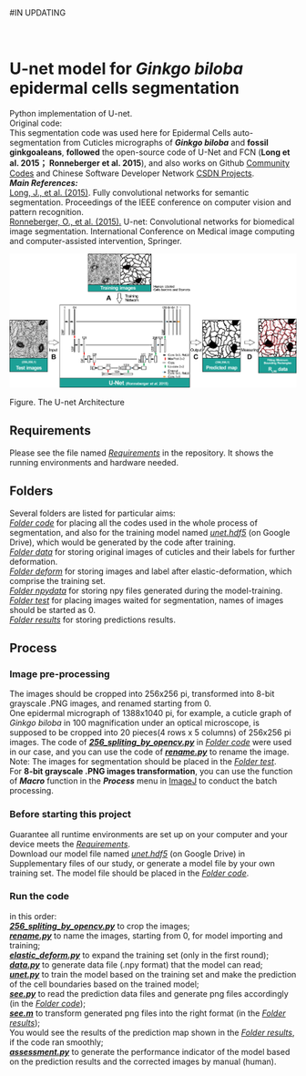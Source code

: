 <br />
<br />
#IN UPDATING
<br />
<br />
<br />

# U-net model for _Ginkgo biloba_ epidermal cells segmentation
Python implementation of U-net.	<br />
Original code:	<br />
This segmentation code was used here for Epidermal Cells auto-segmentation from Cuticles micrographs of **_Ginkgo biloba_** and **fossil ginkgoaleans**, **followed** the open-source code of U-Net and FCN (**Long et al. 2015； Ronneberger et al. 2015**), and also works on Github [Community Codes](https://paperswithcode.com/paper/u-net-convolutional-networks-for-biomedical) and Chinese Software Developer Network [CSDN Projects](https://blog.csdn.net/ly_980311/article/details/105095888). <br />
***Main References:*** <br />
[Long, J., et al. (2015)](https://www.cv-foundation.org/openaccess/content_cvpr_2015/papers/Long_Fully_Convolutional_Networks_2015_CVPR_paper.pdf). Fully convolutional networks for semantic segmentation. Proceedings of the IEEE conference on computer vision and pattern recognition.	<br />
[Ronneberger, O., et al. (2015).](https://paperswithcode.com/paper/u-net-convolutional-networks-for-biomedical) U-net: Convolutional networks for biomedical image segmentation. International Conference on Medical image computing and computer-assisted intervention, Springer.	<br />

![Image text](https://github.com/LiZhang-pb/U-net-based-cells-auto-segmentation/blob/main/read_me_Pics/Fig.2_166.png)

Figure. The U-net Architecture	<br />

Requirements
--
Please see the file named [_Requirements_](https://github.com/LiZhang-pb/U-net-based-cells-auto-segmentation/blob/main/Requirements.txt) in the repository. It shows the running environments and hardware needed.

Folders
--
Several folders are listed for particular aims:	<br />
[_Folder code_](https://github.com/LiZhang-pb/U-net-based-cells-auto-segmentation/tree/main/code) for placing all the codes used in the whole process of segmentation, and also for the training model named [_unet.hdf5_](https://drive.google.com/file/d/1bCE4AYBkh6kYh1HrBPlmyZzUm8ZGGb1Y/view?usp=sharing) (on Google Drive), which would be generated by the code after training. <br />
[_Folder data_](https://github.com/LiZhang-pb/U-net-based-cells-auto-segmentation/tree/main/data) for storing original images of cuticles and their labels for further deformation.	<br />
[_Folder deform_](https://github.com/LiZhang-pb/U-net-based-cells-auto-segmentation/tree/main/deform) for storing images and label after elastic-deformation, which comprise the training set.	<br />
[_Folder npydata_](https://github.com/LiZhang-pb/U-net-based-cells-auto-segmentation/tree/main/npydata) for storing npy files generated during the model-training.	<br />
[_Folder test_](https://github.com/LiZhang-pb/U-net-based-cells-auto-segmentation/tree/main/test) for placing images waited for segmentation, names of images should be started as 0.	<br />
[_Folder results_](https://github.com/LiZhang-pb/U-net-based-cells-auto-segmentation/tree/main/results) for storing predictions results.	<br />

Process
--

### Image pre-processing
The images should be cropped into 256x256 pi, transformed into 8-bit grayscale .PNG images, and renamed starting from 0.<br />
One epidermal micrograph of 1388x1040 pi, for example, a cuticle graph of _Ginkgo biloba_ in 100 magnification under an optical microscope, is supposed to be cropped into 20 pieces(4 rows x 5 columns) of 256x256 pi images. The code of [***256_spliting_by_opencv.py***](https://github.com/LiZhang-pb/U-net-based-cells-auto-segmentation/blob/main/code/256_spliting_by_opencv.py) in [_Folder code_](https://github.com/LiZhang-pb/U-net-based-cells-auto-segmentation/tree/main/code) were used in our case, and you can use the code of [***rename.py***](https://github.com/LiZhang-pb/U-net-based-cells-auto-segmentation/blob/main/code/rename.py) to rename the image.
Note: The images for segmentation should be placed in the [_Folder test_](https://github.com/LiZhang-pb/U-net-based-cells-auto-segmentation/tree/main/test).<br />
For **8-bit grayscale .PNG images transformation**, you can use the function of ***Macro*** function in the ***Process*** menu in [ImageJ](http://imagej.net/) to conduct the batch processing. <br />

### Before starting this project
Guarantee all runtime environments are set up on your computer and your device meets the [_Requirements_](https://github.com/LiZhang-pb/U-net-based-cells-auto-segmentation/blob/main/Requirements.txt).<br />
Download our model file named [_unet.hdf5_](https://drive.google.com/file/d/1bCE4AYBkh6kYh1HrBPlmyZzUm8ZGGb1Y/view?usp=sharing) (on Google Drive) in Supplementary files of our study, or generate a model file by your own training set. The model file should be placed in the [_Folder code_](https://github.com/LiZhang-pb/U-net-based-cells-auto-segmentation/tree/main/code).<br />

### Run the code
in this order: <br />
[***256_spliting_by_opencv.py***](https://github.com/LiZhang-pb/U-net-based-cells-auto-segmentation/blob/main/code/256_spliting_by_opencv.py) to crop the images;<br />
[***rename.py***](https://github.com/LiZhang-pb/U-net-based-cells-auto-segmentation/blob/main/code/rename.py) to name the images, starting from 0, for model importing and training; <br />
[***elastic_deform.py***](https://github.com/LiZhang-pb/U-net-based-cells-auto-segmentation/blob/main/code/elastic_deform.py) to expand the training set (only in the first round); <br />
[***data.py***](https://github.com/LiZhang-pb/U-net-based-cells-auto-segmentation/blob/main/code/data.py) to generate data file (.npy format) that the model can read; <br />
[***unet.py***](https://github.com/LiZhang-pb/U-net-based-cells-auto-segmentation/blob/main/code/unet.py) to train the model based on the training set and make the prediction of the cell boundaries based on the trained model; <br />
[***see.py***](https://github.com/LiZhang-pb/U-net-based-cells-auto-segmentation/blob/main/code/see.py) to read the prediction data files and generate png files accordingly (in the [_Folder code_](https://github.com/LiZhang-pb/U-net-based-cells-auto-segmentation/tree/main/code));<br />
[***see.m***](https://github.com/LiZhang-pb/U-net-based-cells-auto-segmentation/blob/main/results/see2.m) to transform generated png files into the right format (in the [_Folder results_](https://github.com/LiZhang-pb/U-net-based-cells-auto-segmentation/tree/main/results));<br />
You would see the results of the prediction map shown in the [_Folder results_](https://github.com/LiZhang-pb/U-net-based-cells-auto-segmentation/tree/main/results), if the code ran smoothly;<br />
[***assessment.py***](https://github.com/LiZhang-pb/U-net-based-cells-auto-segmentation/blob/main/code/assessment.py) to generate the performance indicator of the model based on the prediction results and the corrected images by manual (human). <br />
